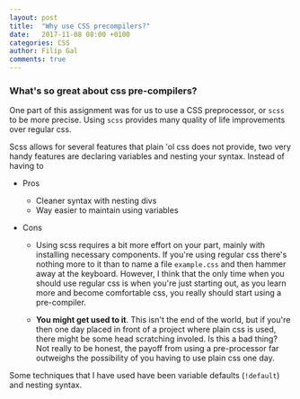 ```yaml
---
layout: post
title:  "Why use CSS precompilers?"
date:   2017-11-08 08:00 +0100
categories: CSS
author: Filip Gal
comments: true
---
```


### What's so great about css pre-compilers? <!--more--> 

One part of this assignment was for us to use a CSS preprocessor, or `scss` to be more precise. Using `scss` provides many quality of life improvements over regular css.

Scss allows for several features that plain 'ol css does not provide, two very handy features are declaring variables and nesting your syntax. Instead of having to 

* Pros
    * Cleaner syntax with nesting divs
    * Way easier to maintain using variables

* Cons

    * Using scss requires a bit more effort on your part, mainly with installing necessary components. If you're using regular css there's nothing more to it than to name a file `example.css` and then hammer away at the keyboard. However, I think that the only time when you should use regular css is when you're just starting out, as you learn more and become comfortable css, you really should start using a pre-compiler. 

    * **You might get used to it**. This isn't the end of the world, but if you're then one day placed in front of a project where plain css is used, there might be some head scratching involed. Is this a bad thing? Not really to be honest, the payoff from using a pre-processor far outweighs the possibility of you having to use plain css one day.

Some techniques that I have used have been variable defaults (`!default`) and nesting syntax.